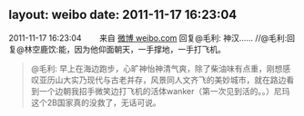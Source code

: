 layout: weibo
date: 2011-11-17 16:23:04
---
2011-11-17 16:23:04  &nbsp;&nbsp;&nbsp;&nbsp;&nbsp;&nbsp; 来自 <a href="http://weibo.com/" rel="nofollow">微博 weibo.com</a>
回复@毛利: 神汉…… //@毛利:回复@林空鹿饮:能，因为他仰面朝天，一手撑地，一手打飞机。
>  @毛利: 早上在海边跑步，心旷神怡神清气爽，除了柴油味有点重，刚想感叹亚历山大实乃现代与古老并存，风景同人文齐飞的美妙城市，就在路边看到一个边朝我招手微笑边打飞机的活体wanker（第一次见到活的。。）尼玛这个2B国家真的没救了，无话可说。 ​​​
